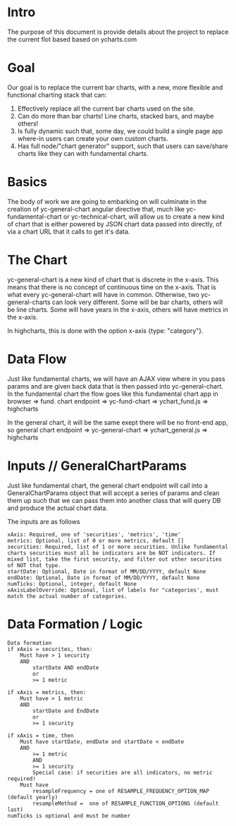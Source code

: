 # Intro
The purpose of this document is provide details about the project to replace the current flot based based on ycharts.com 

# Goal
Our goal is to replace the current bar charts, with a new, more flexible and functional charting stack that can:
1) Effectively replace all the current bar charts used on the site.
2) Can do more than bar charts! Line charts, stacked bars, and maybe others!
3) Is fully dynamic such that, some day, we could build a single page app where-in users can create your own custom charts.
4) Has full node/"chart generator" support, such that users can save/share charts like they can with fundamental charts.

# Basics
The body of work we are going to embarking on will culminate in the creation of yc-general-chart angular directive that, much like yc-fundamental-chart or yc-technical-chart, will allow us to create a new kind of chart that is either powered by JSON chart data passed into directly, of via a chart URL that it calls to get it's data.

# The Chart
yc-general-chart is a new kind of chart that is discrete in the x-axis. This means that there is no concept of continuous time on the x-axis.  That is what every yc-general-chart will have in common. Otherwise, two yc-general-charts can look very different. Some will be bar charts, others will be line charts. Some will have years in the x-axis, others will have metrics in the x-axis.

In highcharts, this is done with the option x-axis {type: "category"}.

# Data Flow
Just like fundamental charts, we will have an AJAX view where in you pass params and are given back data that is then passed into yc-general-chart.
In the fundamental chart the flow goes like this
fundamental chart app in browser => fund. chart endpoint => yc-fund-chart => ychart_fund.js => highcharts

In the general chart, it will be the same exept there will be no front-end app, so
general chart endpoint => yc-general-chart => ychart_general.js => highcharts

# Inputs // GeneralChartParams
Just like fundamental chart, the general chart endpoint will call into a GeneralChartParams object that will accept a series of params and clean them up such that we can pass them into another class that will query DB and produce the actual chart data.

The inputs are as follows
```
xAxis: Required, one of 'securities', 'metrics', 'time'
metrics: Optional, list of 0 or more metrics, default []
securities: Required, list of 1 or more securities. Unlike fundamental charts securities must all be indicators are be NOT indicators. If mixed list, take the first security, and filter out other securities of NOT that type.
startDate: Optional, Date in format of MM/DD/YYYY, default None
endDate: Optional, Date in format of MM/DD/YYYY, default None
numTicks: Optional, integer, default None
xAxisLabelOverride: Optional, list of labels for "categories', must match the actual number of categories.
```

# Data Formation / Logic
```
Data formation
if xAxis = securites, then:
    Must have > 1 security
    AND
        startDate AND endDate
        or
        >= 1 metric

if xAxis = metrics, then:
    Must have > 1 metric
    AND
        startDate and EndDate
        or
        >= 1 security

if xAxis = time, then
    Must have startDate, endDate and startDate < endDate
    AND
        >= 1 metric
        AND
        >= 1 security
        Special case: if securities are all indicators, no metric required!
    Must have
        resampleFrequency = one of RESAMPLE_FREQUENCY_OPTION_MAP (default yearly)
        resampleMethod =  one of RESAMPLE_FUNCTION_OPTIONS (default last)
numTicks is optional and must be number
```